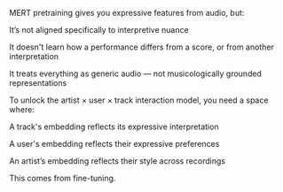 MERT pretraining gives you expressive features from audio, but:

It’s not aligned specifically to interpretive nuance

It doesn't learn how a performance differs from a score, or from another interpretation

It treats everything as generic audio — not musicologically grounded representations

To unlock the artist × user × track interaction model, you need a space where:

A track's embedding reflects its expressive interpretation

A user's embedding reflects their expressive preferences

An artist’s embedding reflects their style across recordings

This comes from fine-tuning.


